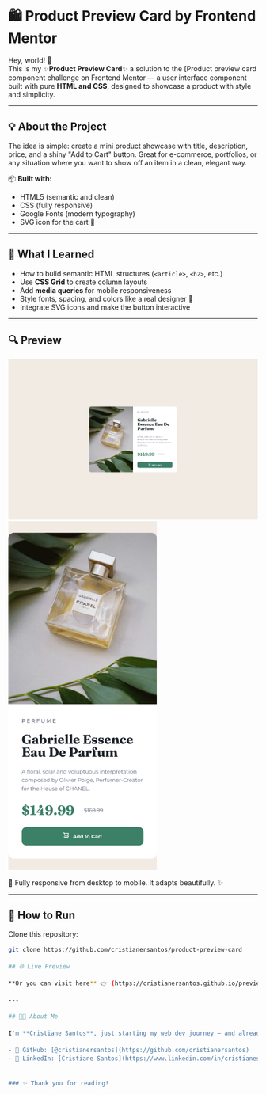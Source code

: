 # 🛍️ Product Preview Card by Frontend Mentor

Hey, world! 👋  
This is my ✨**Product Preview Card**✨  a solution to the [Product preview card component challenge on Frontend Mentor — a user interface component built with pure **HTML and CSS**, designed to showcase a product with style and simplicity. 

---

## 💡 About the Project

The idea is simple: create a mini product showcase with title, description, price, and a shiny "Add to Cart" button. Great for e-commerce, portfolios, or any situation where you want to show off an item in a clean, elegant way.

📦 **Built with:**
- HTML5 (semantic and clean)
- CSS (fully responsive)
- Google Fonts (modern typography)
- SVG icon for the cart 🛒

---

## 🎯 What I Learned

- How to build semantic HTML structures (`<article>`, `<h2>`, etc.)
- Use **CSS Grid** to create column layouts
- Add **media queries** for mobile responsiveness
- Style fonts, spacing, and colors like a real designer 🎨
- Integrate SVG icons and make the button interactive

---

## 🔍 Preview

![project preview](./images/desktop-responsive.png)
<img src="./images/mobile-responsive.png" alt="Mobile version" width="300px"/>

📱 Fully responsive from desktop to mobile. It adapts beautifully. ✨

---

## 🚀 How to Run

Clone this repository:

```bash
git clone https://github.com/cristianersantos/product-preview-card

## 🌐 Live Preview

**Or you can visit here** 👉 (https://cristianersantos.github.io/preview-card-component/)

---

## 👩‍💻 About Me

I'm **Cristiane Santos**, just starting my web dev journey — and already loving the magic of code! 💻✨  

- 🔗 GitHub: [@cristianersantos](https://github.com/cristianersantos)  
- 💼 LinkedIn: [Cristiane Santos](https://www.linkedin.com/in/cristianesantossp/)


### ✨ Thank you for reading!




